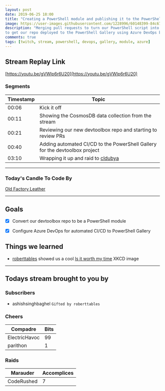 ```yaml
---
layout: post
date: 2019-06-25 18:00
title: "Creating a PowerShell module and publishing it to the PowerShell Gallery."
image: https://user-images.githubusercontent.com/1228996/60148399-84c67d00-9796-11e9-8bb4-8db6c263216d.png
description: "Merging pull requests to turn our PowerShell script into a module.  Then we worked
to get our repo deployed to the PowerShell Gallery using Azure DevOps build pipelines."
comments: true
tags: [twitch, stream, powershell, devops, gallery, module, azure]
---
```


## Stream Replay Link

[https://youtu.be/gVWIp6r6U20](https://youtu.be/gVWIp6r6U20)

<!--more-->

### Segments

| Timestamp | Topic                                                                         |
| ---       | ---                                                                           |
| 00:06     | Kick it off                                                                   |
| 00:11     | Showing the CosmosDB data collection from the stream                          |
| 00:21     | Reviewing our new devtoolbox repo and starting to review PRs                  |
| 00:40     | Adding automated CI/CD to the PowerShell Gallery for the devtoolbox project   |
| 03:10     | Wrapping it up and raid to [cldubya](https://www.twitch.tv/cldubya)           |

---

### Today's Candle To Code By

[Old Factory Leather](https://amzn.to/2IHHPNJ)

---


## Goals

- [x] Convert our devtoolbox repo to be a PowerShell module
- [x] Configure Azure DevOps for automated CI/CD to PowerShell Gallery


## Things we learned

- [roberttables](https://github.com/mtheoryx) showed us a cool [Is it worth my time](https://xkcd.com/1205/) XKCD image

---

## Todays stream brought to you by

### Subscribers

- ashishsinghbaghel `Gifted by roberttables`

### Cheers

| Compadre      | Bits      |
| ---           | ---       |
| ElectricHavoc | 99        |
| parithon      | 1         |

### Raids

| Marauder      | Accomplices   |
| ---           | ---           |
| CodeRushed    | 7             |
